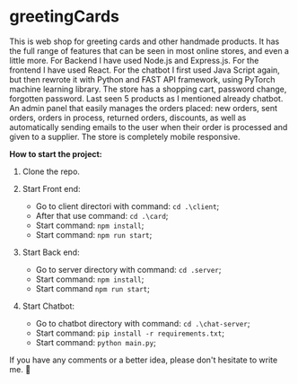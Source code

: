 # greetingCards
This is web shop for greeting cards and other handmade products. It has the full range of features that can be seen in most online stores, and even a little more. For Backend I have used Node.js and Express.js. For the frontend I have used React. For the chatbot I first used Java Script again, but then rewrote it with Python and FAST API framework, using PyTorch machine learning library. The store has a shopping cart, password change, forgotten password. Last seen 5 products as I mentioned already chatbot. An admin panel that easily manages the orders placed: new orders, sent orders, orders in process, returned orders, discounts, as well as automatically sending emails to the user when their order is processed and given to a supplier. The store is completely mobile responsive.


**How to start the project:**

1. Clone the repo.
2. Start Front end:
   - Go to client directori with command: `cd .\client`;
   - After that use command: `cd .\card`;
   - Start command: `npm install`;
   - Start command: `npm run start`;

3. Start Back end:
   - Go to server directory with command: `cd .server`;
   - Start command: `npm install`;
   - Start command `npm run start`;

4. Start Chatbot:
   - Go to chatbot directory with command: `cd .\chat-server`;
   - Start command: `pip install -r requirements.txt`;
   - Start command: `python main.py`;

If you have any comments or a better idea, please don't hesitate to write me. 🍻
